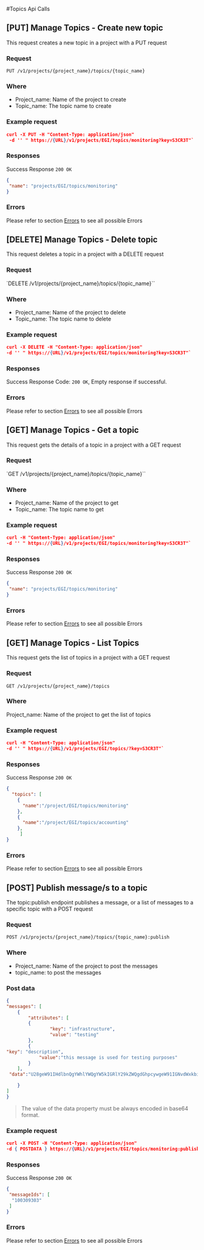 #Topics Api Calls

## [PUT] Manage Topics - Create new topic
This request creates a new topic in a project with a PUT request

### Request
`PUT /v1/projects/{project_name}/topics/{topic_name}`

### Where
- Project_name: Name of the project to create
- Topic_name: The topic name to create

### Example request
```json
curl -X PUT -H "Content-Type: application/json" 
 -d '' " https://{URL}/v1/projects/EGI/topics/monitoring?key=S3CR3T"`
```

### Responses  

Success Response
`200 OK`
```json
{
 "name": "projects/EGI/topics/monitoring"
}
```

### Errors
Please refer to section [Errors](api_errors.md) to see all possible Errors


## [DELETE] Manage Topics - Delete topic
This request deletes a topic in a project with a DELETE request

### Request
`DELETE /v1/projects/{project_name}/topics/{topic_name}``

### Where
- Project_name: Name of the project to delete
- Topic_name: The topic name to delete

### Example request

```json
curl -X DELETE -H "Content-Type: application/json"  
-d '' " https://{URL}/v1/projects/EGI/topics/monitoring?key=S3CR3T"`
```


### Responses  

Success Response
Code: `200 OK`, Empty response if successful.

### Errors
Please refer to section [Errors](api_errors.md) to see all possible Errors

## [GET] Manage Topics - Get a topic
This request gets the details of a topic in a project with a GET request

### Request
`GET /v1/projects/{project_name}/topics/{topic_name}``

### Where
- Project_name: Name of the project to get
- Topic_name: The topic name to get

### Example request

```json
curl -H "Content-Type: application/json"  
-d '' " https://{URL}/v1/projects/EGI/topics/monitoring?key=S3CR3T"`
```

### Responses  

Success Response
`200 OK`
```json
{
 "name": "projects/EGI/topics/monitoring"
}
```

### Errors
Please refer to section [Errors](api_errors.md) to see all possible Errors

## [GET] Manage Topics - List Topics
This request gets the list of topics in a project with a GET request

### Request
`GET /v1/projects/{project_name}/topics`

### Where
Project_name: Name of the project to get the list of topics

### Example request

```json
curl -H "Content-Type: application/json"  
-d '' " https://{URL}/v1/projects/EGI/topics/?key=S3CR3T"`
```

### Responses  

Success Response
`200 OK`
```json
{
  "topics": [
    {
      "name":"/project/EGI/topics/monitoring"
    },
    {
      "name":"/project/EGI/topics/accounting"
    },
     ]
}
```

### Errors
Please refer to section [Errors](api_errors.md) to see all possible Errors

## [POST] Publish message/s to a topic
The topic:publish endpoint publishes a message, or a list of messages to a specific topic with a  POST request

### Request
`POST /v1/projects/{project_name}/topics/{topic_name}:publish`

### Where
- Project_name: Name of the project to post the messages
- topic_name: to post the messages


### Post data
```json
{
"messages": [
 	{
  		"attributes": [
   		{
    			"key": "infrastructure",
    			"value": "testing"
   		},
   		{
"key": "description",
	  		"value":"this message is used for testing purposes"
   		}
  	],
 "data":"U28geW91IHdlbnQgYWhlYWQgYW5kIGRlY29kZWQgdGhpcywgeW91IGNvdWxkbid0IHJlc2lzdCBlaCA/"

 	}
]
}
```

> The value of the data property must be always encoded in base64 format.


### Example request

```json
curl -X POST -H "Content-Type: application/json"  
-d { POSTDATA } https://{URL}/v1/projects/EGI/topics/monitoring:publish?key=S3CR3T"`
```

### Responses  

Success Response
`200 OK`
```json
{
 "messageIds": [
  "100309303"
 ]
}
```

### Errors
Please refer to section [Errors](api_errors.md) to see all possible Errors
